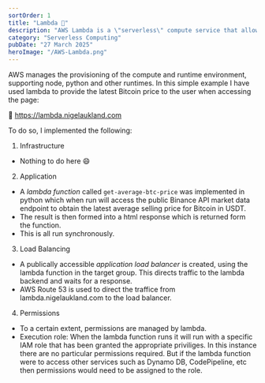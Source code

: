 ```yaml
---
sortOrder: 1
title: "Lambda 🔗"
description: "AWS Lambda is a \"serverless\" compute service that allows me to run applications in a scalable manner without having to think about the provision of associated infrastructure. It integrates well with many other AWS services."
category: "Serverless Computing"
pubDate: "27 March 2025"
heroImage: "/AWS-Lambda.png"
---
```


AWS manages the provisioning of the compute and runtime environment, supporting node, python and other runtimes. In this simple example I have used lambda to provide the latest Bitcoin price to the user when accessing the page:

🔗 https://lambda.nigelaukland.com 

To do so, I implemented the following:

1. Infrastructure
* Nothing to do here 😄

2. Application
* A *lambda function* called `get-average-btc-price` was implemented in python which when run will access the public Binance API market data endpoint to obtain the latest average selling price for Bitcoin in USDT.
* The result is then formed into a html response which is returned form the function.
* This is all run synchronously.

3. Load Balancing
* A publically accessible *application load balancer* is created, using the lambda function in the target group. This directs traffic to the lambda backend and waits for a response.
* AWS Route 53 is used to direct the traffice from lambda.nigelaukland.com to the load balancer.

4. Permissions
* To a certain extent, permissions are managed by lambda.
* Execution role: When the lambda function runs it will run with a specific IAM role that has been granted the appropriate priviliges. In this instance there are no particular permissions required. But if the lambda function were to access other services such as Dynamo DB, CodePipeline, etc then permissions would need to be assigned to the role.